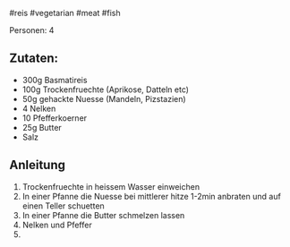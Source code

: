 #reis #vegetarian #meat #fish

Personen: 4

## Zutaten:
* 300g Basmatireis
* 100g Trockenfruechte (Aprikose, Datteln etc)
* 50g gehackte Nuesse (Mandeln, Pizstazien)
* 4 Nelken
* 10 Pfefferkoerner
* 25g Butter
* Salz

## Anleitung

1. Trockenfruechte in heissem Wasser einweichen
2. In einer Pfanne die Nuesse bei mittlerer hitze 1-2min anbraten und auf einen Teller schuetten
4. In einer Pfanne die Butter schmelzen lassen
5. Nelken und Pfeffer 
6. 

